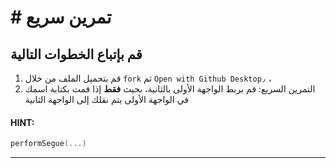 # # تمرين سريع

##  قم بإتباع الخطوات التالية

1. قم بتحميل الملف من خلال `fork` ثم `Open with Github Desktop٫` ، 
2. التمرين السريع: قم بربط الواجهة الأولى بالثانية، بحيث **فقط** إذا قمت بكتابة اسمك في الواجهة الأولى يتم نقلك إلى الواجهة الثانية

#### **HINT**:
```Swift
performSegue(...)
```
---
